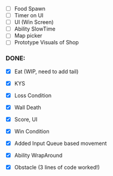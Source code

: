 
- [ ] Food Spawn
- [ ] Timer on UI
- [ ] UI (Win Screen)
- [ ] Ability SlowTime
- [ ] Map picker
- [ ] Prototype Visuals of Shop

### DONE:
- [x] Eat (WIP, need to add tail)
- [x] KYS
- [x] Loss Condition
- [x] Wall Death
- [x] Score, UI
- [x] Win Condition
- [x] Added Input Queue based movement
- [x] Ability WrapAround
- [x] Obstacle (3 lines of code worked!)










